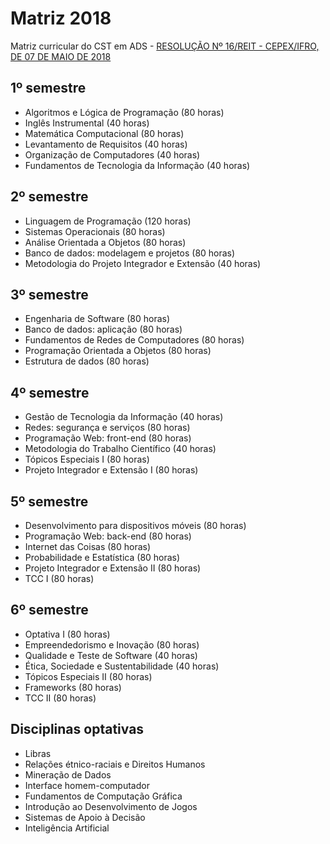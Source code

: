 # Matriz 2018

Matriz curricular do CST em ADS - [RESOLUÇÃO Nº 16/REIT - CEPEX/IFRO, DE 07 DE MAIO DE 2018](files/PPC_CST_ADS_2018.pdf)

## 1º semestre
* Algoritmos e Lógica de Programação (80 horas)
* Inglês Instrumental (40 horas)
* Matemática Computacional (80 horas)
* Levantamento de Requisitos (40 horas)
* Organização de Computadores (40 horas)
* Fundamentos de Tecnologia da Informação (40 horas)

## 2º semestre
* Linguagem de Programação (120 horas)
* Sistemas Operacionais (80 horas)
* Análise Orientada a Objetos (80 horas)
* Banco de dados: modelagem e projetos (80 horas)
* Metodologia do Projeto Integrador e Extensão (40 horas)

## 3º semestre
* Engenharia de Software (80 horas)
* Banco de dados: aplicação (80 horas)
* Fundamentos de Redes de Computadores (80 horas)
* Programação Orientada a Objetos (80 horas)
* Estrutura de dados (80 horas)

## 4º semestre
* Gestão de Tecnologia da Informação (40 horas)
* Redes: segurança e serviços (80 horas)
* Programação Web: front-end (80 horas)
* Metodologia do Trabalho Científico (40 horas)
* Tópicos Especiais I (80 horas)
* Projeto Integrador e Extensão I (80 horas)

## 5º semestre
* Desenvolvimento para dispositivos móveis (80 horas)
* Programação Web: back-end (80 horas)
* Internet das Coisas (80 horas)
* Probabilidade e Estatística (80 horas)
* Projeto Integrador e Extensão II (80 horas)
* TCC I (80 horas)

## 6º semestre
* Optativa I (80 horas)
* Empreendedorismo e Inovação (80 horas)
* Qualidade e Teste de Software (40 horas)
* Ética, Sociedade e Sustentabilidade (40 horas)
* Tópicos Especiais II (80 horas)
* Frameworks (80 horas)
* TCC II (80 horas)

## Disciplinas optativas
* Libras
* Relações étnico-raciais e Direitos Humanos
* Mineração de Dados
* Interface homem-computador
* Fundamentos de Computação Gráfica
* Introdução ao Desenvolvimento de Jogos
* Sistemas de Apoio à Decisão
* Inteligência Artificial
